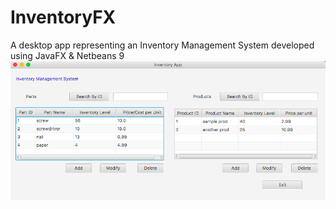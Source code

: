 # InventoryFX
A desktop app representing an Inventory Management System developed using JavaFX & Netbeans 9
![alt text](https://github.com/desiby/InventoryFX/blob/master/Screen%20Shot%202018-08-24%20at%2011.59.40%20PM.png)
